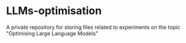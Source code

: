 # LLMs-optimisation
A private repository for storing files related to experiments on the topic "Optimising Large Language Models"

